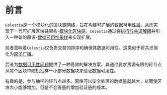 # 前言

`Celestia`是一个模块化的区块链网络，旨在构建可扩展的[数据可用性层](https://blog.celestia.org/celestia-a-scalable-general-purpose-data-availability-layer-for-decentralized-apps-and-trust-minimized-sidechains/)。从而实现下一代可扩展区块链架构-[模块化区块链](https://celestia.org/learn/)。`Celestia`通过将[执行与共识解耦](https://arxiv.org/abs/1905.09274)并引入一种新的原语-[数据可用性采样](https://arxiv.org/abs/1809.09044)来实现扩展。

前者意味着`Celestia`仅负责交易的排序和确保其数据可用性。这类似于将共识简化为[原子广播](https://en.wikipedia.org/wiki/Atomic_broadcast#Equivalent_to_Consensus)。

后者为[数据可用性问题](https://coinmarketcap.com/alexandria/article/what-is-data-availability)提供了一种高效的解决方案，其通过要求资源有限的轻节点从每个区块中随机抽样一小部分数据块来验证数据可用性。

有趣的是，参与抽样的轻节点越多，网络可以安全处理的数据量就越大，从而使区块大小能够增加，但是不会等量的增加验证链的成本。
